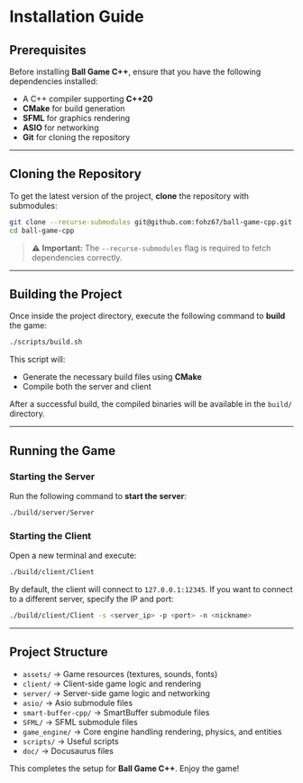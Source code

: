 # Installation Guide

## Prerequisites

Before installing **Ball Game C++**, ensure that you have the following dependencies installed:

- A C++ compiler supporting **C++20**
- **CMake** for build generation
- **SFML** for graphics rendering
- **ASIO** for networking
- **Git** for cloning the repository

---

## Cloning the Repository

To get the latest version of the project, **clone** the repository with submodules:

```bash
git clone --recurse-submodules git@github.com:fohz67/ball-game-cpp.git
cd ball-game-cpp
```

> ⚠️ **Important:** The `--recurse-submodules` flag is required to fetch dependencies correctly.

---

## Building the Project

Once inside the project directory, execute the following command to **build** the game:

```bash
./scripts/build.sh
```

This script will:
- Generate the necessary build files using **CMake**
- Compile both the server and client

After a successful build, the compiled binaries will be available in the `build/` directory.

---

## Running the Game

### Starting the Server

Run the following command to **start the server**:

```bash
./build/server/Server
```

### Starting the Client

Open a new terminal and execute:

```bash
./build/client/Client
```

By default, the client will connect to `127.0.0.1:12345`. If you want to connect to a different server, specify the IP and port:

```bash
./build/client/Client -s <server_ip> -p <port> -n <nickname>
```

---

## Project Structure

- `assets/` → Game resources (textures, sounds, fonts)
- `client/` → Client-side game logic and rendering
- `server/` → Server-side game logic and networking
- `asio/` → Asio submodule files
- `smart-buffer-cpp/` → SmartBuffer submodule files
- `SFML/` → SFML submodule files
- `game_engine/` → Core engine handling rendering, physics, and entities
- `scripts/` → Useful scripts
- `doc/` → Docusaurus files

This completes the setup for **Ball Game C++**. Enjoy the game!

